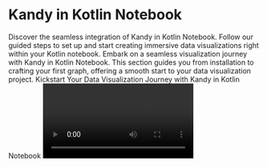 # Kandy in Kotlin Notebook

<web-summary>
    Discover the seamless integration of Kandy in Kotlin Notebook.
    Follow our guided steps to set up and start creating immersive data visualizations right within your Kotlin notebook.
</web-summary>
<card-summary>
    Embark on a seamless visualization journey with Kandy in Kotlin Notebook.
    This section guides you from installation to crafting your first graph,
    offering a smooth start to your data visualization project.
</card-summary>
<link-summary>
    Kickstart Your Data Visualization Journey with Kandy in Kotlin Notebook
</link-summary>

<video src="https://www.youtube.com/watch?v=2PLYlDJPelQ"/>

[Kotlin Notebook](https://plugins.jetbrains.com/plugin/16340-kotlin-notebook)
represent interactive notebooks equipped with rich output capabilities,
allowing you to explore and experiment with Kotlin code without the need for additional environment setup.
The Kotlin Notebook plugin facilitates the creation and editing of notebooks directly within IntelliJ IDEA.
This plugin not only encapsulates the various functionalities available in regular Kotlin files in the IDE but also
incorporates additional extensions exclusive to Kotlin notebooks. These features include advanced syntax highlighting,
code insertion hints, checks, and the utilization of search and refactoring functions, all aiding in enhancing your
Kotlin coding efficiency.

The Kotlin Notebook plugin infuses IntelliJ IDEA with interactive development capacities, complementing the robust
language support Kotlin offers within the IDE, paired with the versatile visualization potentials browsers provide.

> Check out the [blog post](https://blog.jetbrains.com/kotlin/2023/07/introducing-kotlin-notebook/) for a quick
> introduction to Kotlin Notebook.

## Install Kotlin Notebook and Use Kandy

1. To start, install [IntelliJ IDEA Ultimate](https://www.jetbrains.com/idea/download/)

2. The plugin can be installed through IDEA settings, from the marketplace, or from a local archive file (ZIP or JAR).

<procedure>
<tabs>
<tab title="Install plugin from IDEA settings">

* Open IDEA and press <shortcut key="$Settings"/> to open the IDE settings
* Select <ui-path>Plugins</ui-path>
* Navigate to the <ui-path>Marketplace</ui-path> tab
  ![Marketplace Tab](idea_plugins.png)
* In the search bar, type `Kotlin Notebook`
* Locate the plugin and initiate the installation by clicking the <ui-path>Install</ui-path> button
  ![Install Kotlin Notebook plugin](install_ktn_plugin.png)
* Click <ui-path>Ok</ui-path> to apply the changes and restart your IDE if prompted

</tab>
<tab title="Install plugin from Jetbrains Marketplace">

* Open the plugin page in [JetBrains Marketplace](https://plugins.jetbrains.com/plugin/16340-kotlin-notebook)
* Click on <ui-path>Install to IntelliJ IDEA</ui-path>
  ![Kotlin Notebook on JetBrains Marketplace](jb_marketplace.png) { border-effect="rounded" }
* Restart your IDE if prompted

</tab>
<tab title="Install Plugin from Disk">

* Open the plugin page in [JetBrains Marketplace](https://plugins.jetbrains.com/plugin/16340-kotlin-notebook)
* Go to the <ui-path>Versions</ui-path> tab
* Download the specific version of plugin
  ![Kotlin Notebook Versions on JetBrains Marketplace](jb_marketplace_versions.png) { border-effect="rounded" }
* Open IDEA and press <shortcut key="$Settings"/> to open the IDE settings
* Select <ui-path>Plugins</ui-path>
* On the Plugins page, click on ![The Settings](gearPlain.svg) button and then click on <ui-path>Install Plugin from
  Disk…</ui-path>
  ![Install Plugin from Disk](install_plugin_from_disk.png)
* Restart your IDE if prompted

</tab>
</tabs>
</procedure>

3. Create a New Project in IDEA

<procedure>

* From the main menu, select <ui-path>File | New | Project</ui-path>.
* In the panel on the left, select <ui-path>New Project</ui-path>.
  Select Kotlin language as language for the new project.

![New Project in IDEA](new_project.png)

* Click <ui-path>Create</ui-path> button.

* In the newly opened project, create a new Kotlin Notebook file.
  To do this, press <shortcut key="$NewFile"/> in the project tree or right-click with your mouse.
  Select <ui-path>Kotlin Notebook</ui-path> file.

![Create Kotlin Notebook file](new_ktn_file.png) {width="200"}

</procedure>

4. In the notebook, execute the following cell to add the Kandy library:

```
%use kandy
```

You now have access to the Kandy library within your Kotlin Notebook.

<include from="Getting-Started.md" element-id="plotting-a-simple-example"></include>

<seealso>
<category ref="ext">
<a href="https://plugins.jetbrains.com/plugin/16340-kotlin-notebook">Kotlin Notebook on Marketplace</a>
<a href="https://blog.jetbrains.com/kotlin/2023/07/introducing-kotlin-notebook/">Introducing Kotlin Notebook</a>
<a href="https://github.com/Kotlin/kotlin-jupyter/tree/master/docs">Kotlin Notebook Docs</a>
</category>
</seealso>

